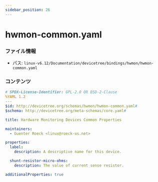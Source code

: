 ```yaml
---
sidebar_position: 26
---
```

# hwmon-common.yaml

### ファイル情報

- パス: `linux-v6.12/Documentation/devicetree/bindings/hwmon/hwmon-common.yaml`

### コンテンツ

```yaml
# SPDX-License-Identifier: GPL-2.0 OR BSD-2-Clause
%YAML 1.2
---
$id: http://devicetree.org/schemas/hwmon/hwmon-common.yaml#
$schema: http://devicetree.org/meta-schemas/core.yaml#

title: Hardware Monitoring Devices Common Properties

maintainers:
  - Guenter Roeck <linux@roeck-us.net>

properties:
  label:
    description: A descriptive name for this device.

  shunt-resistor-micro-ohms:
    description: The value of current sense resistor.

additionalProperties: true

```
